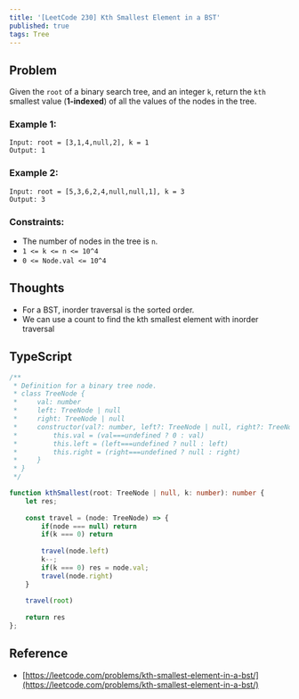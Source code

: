 ```yaml
---
title: '[LeetCode 230] Kth Smallest Element in a BST'
published: true
tags: Tree
---
```


## Problem

Given the `root` of a binary search tree, and an integer `k`, return the `kth` smallest value (**1-indexed**) of all the values of the nodes in the tree.

### Example 1:

```
Input: root = [3,1,4,null,2], k = 1
Output: 1
```

### Example 2:

```
Input: root = [5,3,6,2,4,null,null,1], k = 3
Output: 3
```
 
### Constraints:

- The number of nodes in the tree is `n`.
- `1 <= k <= n <= 10^4`
- `0 <= Node.val <= 10^4`

## Thoughts

- For a BST, inorder traversal is the sorted order.
- We can use a count to find the kth smallest element with inorder traversal

## TypeScript

```typescript
/**
 * Definition for a binary tree node.
 * class TreeNode {
 *     val: number
 *     left: TreeNode | null
 *     right: TreeNode | null
 *     constructor(val?: number, left?: TreeNode | null, right?: TreeNode | null) {
 *         this.val = (val===undefined ? 0 : val)
 *         this.left = (left===undefined ? null : left)
 *         this.right = (right===undefined ? null : right)
 *     }
 * }
 */

function kthSmallest(root: TreeNode | null, k: number): number {
    let res;
    
    const travel = (node: TreeNode) => {
        if(node === null) return
        if(k === 0) return
        
        travel(node.left)
        k--;
        if(k === 0) res = node.val;
        travel(node.right)
    }
    
    travel(root)
    
    return res
};
```

## Reference

- [https://leetcode.com/problems/kth-smallest-element-in-a-bst/](https://leetcode.com/problems/kth-smallest-element-in-a-bst/)